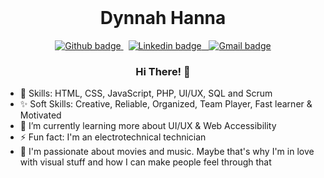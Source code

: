 <br>
  <h1 align="center"> Dynnah Hanna	</h1>
<p align="center"> 
  <a href="https://github.com/dynnah"> 
    <img src="https://img.shields.io/badge/-Github-black?style=flat&logo=Github&logoColor=white&link=https://github.com/felipersdf" alt="Github badge" />
  </a>
  &nbsp; 
  <a href="https://www.linkedin.com/in/dynnah-hanna-1a3566135/"> 
    <img src="https://img.shields.io/badge/-LinkedIn-blue?style=flat&logo=Linkedin&logoColor=white&link=https://www.linkedin.com/in/felipersdf/" alt="Linkedin badge" />
  &nbsp; 
  <a href="mailto:eudynnah@gmail.com"> 
    <img src="https://img.shields.io/badge/-Gmail-red?style=flat&logo=Gmail&logoColor=white&link=mailto:felipefsr07@gmail.com" alt="Gmail badge" />
  </a>
</p>

<h3 align="center">
 Hi There! 👋
</h3>

- 📌 Skills: HTML, CSS, JavaScript, PHP, UI/UX, SQL and Scrum
- ✨ Soft Skills: Creative, Reliable, Organized, Team Player, Fast learner & Motivated
- 🌱 I’m currently learning more about UI/UX & Web Accessibility
- ⚡ Fun fact: I'm an electrotechnical technician
- :heartbeat: I'm passionate about movies and music. Maybe that's why I'm in love with visual stuff and how I can make people feel through that

<!--
**dynnah/dynnah** is a ✨ _special_ ✨ repository because its `README.md` (this file) appears on your GitHub profile.

Here are some ideas to get you started:

- 🔭 I’m currently working on ...
- 🌱 I’m currently learning ...
- 👯 I’m looking to collaborate on ...
- 🤔 I’m looking for help with ...
- 💬 Ask me about ...
- 📫 How to reach me: ...
- 😄 Pronouns: ...
- ⚡ Fun fact: ...
-->
